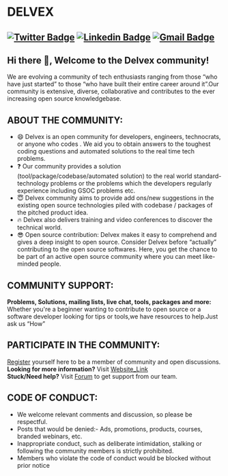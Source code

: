 # DELVEX
[![Twitter Badge](https://img.shields.io/badge/-@DELVEX-1ca0f1?style=flat-square&labelColor=1ca0f1&logo=twitter&logoColor=white&link=https://twitter.com/delvexcommunity)](https://twitter.com/delvexcommunity) [![Linkedin Badge](https://img.shields.io/badge/-DELVEX-blue?style=flat-square&logo=Linkedin&logoColor=white&link=https://www.linkedin.com/company/delvexcommunity/)](https://www.linkedin.com/company/delvexcommunity/)
[![Gmail Badge](https://img.shields.io/badge/-delvexcommunity@gmail.com-c14438?style=flat-square&logo=Gmail&logoColor=white&link=mailto:delvexcommunity@gmail.com)](mailto:delvexcommunity@gmail.com)
---
## Hi there 👋, Welcome to the Delvex community!          
We are evolving a community of tech enthusiasts ranging from those “who have just started” to those “who have built their entire career around it”.Our community is extensive, diverse, collaborative and contributes to the ever increasing open source knowledgebase.

## ABOUT THE COMMUNITY:
- 😄 Delvex is an open community for developers, engineers, technocrats, or anyone who codes . We aid you to obtain answers to the toughest coding questions and automated solutions to the real time tech problems.<br>
- ❓  Our community provides a solution (tool/package/codebase/automated solution) to the real world standard-technology problems or the problems which the developers regularly experience including GSOC problems etc.
- 😇 Delvex community aims to provide add ons/new suggestions in the existing open source technologies piled with codebase / packages of the pitched product idea.
- 🔥 Delvex also delivers training and video conferences to discover the technical world.
- 😎 Open source contribution: Delvex makes it easy to comprehend and gives a deep insight to open source. Consider Delvex before “actually” contributing to the open source softwares. Here, you get the chance to be part of an active open source community where you can meet like-minded people.

## COMMUNITY SUPPORT:
<b>Problems, Solutions, mailing lists, live chat, tools, packages and more:</b><br>
Whether you're a beginner wanting to contribute to open source or a software developer looking for tips or tools,we have resources to help.Just ask us “How”

## PARTICIPATE IN THE COMMUNITY:
<a href="https://github.com/delvexcommunity/delvexcommunity">Register</a> yourself here to be a member of community and open discussions.<br>
<b>Looking for more information?</b> Visit <a href="https://github.com/delvexcommunity/delvexcommunity">Website_Link</a><br>
<b>Stuck/Need help?</b> Visit <a href="https://github.com/delvexcommunity/delvexcommunity">Forum</a> to get support from our team.      

## CODE OF CONDUCT:
<ul>
  <li>We welcome relevant comments and discussion, so please be respectful.</li>
  <li>Posts that would be denied:- Ads, promotions, products, courses, branded webinars, etc.</li>
  <li>Inappropriate conduct, such as deliberate intimidation, stalking or following the community members is strictly prohibited.</li>
  <li>Members who violate the code of conduct would be blocked without prior notice</li>
</ul>
